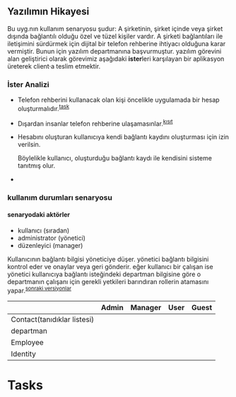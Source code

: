 ## Yazılımın Hikayesi 
Bu uyg.nın kullanım senaryosu şudur: A şirketinin, şirket içinde veya şirket dışında bağlantılı olduğu özel ve tüzel kişiler vardır. A şirketi bağlantıları ile iletişimini sürdürmek için dijital bir telefon rehberine ihtiyacı olduğuna karar vermiştir. Bunun için yazılım departmanına başvurmuştur. yazılım görevini alan geliştirici olarak görevimiz aşağıdaki **ister**leri karşılayan bir aplikasyon üreterek client·a teslim etmektir.
### İster Analizi
- Telefon rehberini kullanacak olan kişi öncelikle uygulamada bir hesap oluşturmalıdır.<sup>[task](#tasks)</sup>
- Dışardan insanlar telefon rehberine ulaşamasınlar.<sup>[kısıt](#contraints)</sup> 
- Hesabını oluşturan kullanıcıya kendi bağlantı kaydını oluşturması için izin verilsin.
    
    Böylelikle kullanıcı, oluşturduğu bağlantı kaydı ile kendisini sisteme tanıtmış olur. 
- 
### kullanım durumları senaryosu
#### senaryodaki aktörler
- kullanıcı (sıradan)
- administrator (yönetici)
- düzenleyici (manager)

Kullanıcının bağlantı bilgisi yöneticiye düşer. yönetici bağlantı bilgisini kontrol eder ve onaylar veya geri gönderir. eğer kullanıcı bir çalışan ise yönetici kullanıcıya bağlantı isteğindeki departman bilgisine göre o departmanın çalışanı için gerekli yetkileri barındıran rollerin atamasını yapar.<sup>[sonraki versiyonlar](#vs)</sup>

||Admin|Manager|User|Guest|
|---|---|-|-|-|
|Contact(tanıdıklar listesi)|
|departman|
|Employee|
|Identity|

# Tasks


